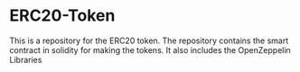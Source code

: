 # ERC20-Token
This is a repository for the ERC20 token. The repository contains the smart contract in solidity for making the tokens. It also includes the OpenZeppelin Libraries
